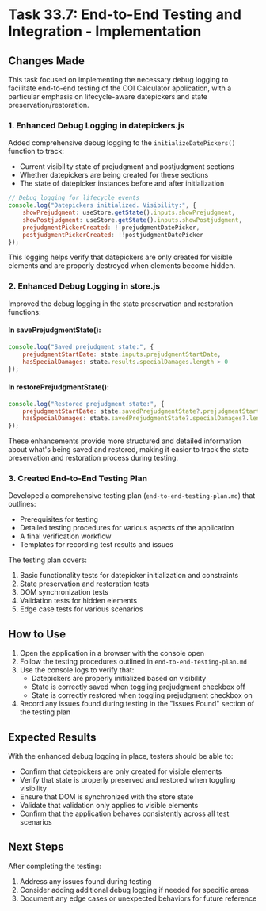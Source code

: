 # Task 33.7: End-to-End Testing and Integration - Implementation

## Changes Made

This task focused on implementing the necessary debug logging to facilitate end-to-end testing of the COI Calculator application, with a particular emphasis on lifecycle-aware datepickers and state preservation/restoration.

### 1. Enhanced Debug Logging in datepickers.js

Added comprehensive debug logging to the `initializeDatePickers()` function to track:
- Current visibility state of prejudgment and postjudgment sections
- Whether datepickers are being created for these sections
- The state of datepicker instances before and after initialization

```javascript
// Debug logging for lifecycle events
console.log("Datepickers initialized. Visibility:", {
    showPrejudgment: useStore.getState().inputs.showPrejudgment,
    showPostjudgment: useStore.getState().inputs.showPostjudgment,
    prejudgmentPickerCreated: !!prejudgmentDatePicker,
    postjudgmentPickerCreated: !!postjudgmentDatePicker
});
```

This logging helps verify that datepickers are only created for visible elements and are properly destroyed when elements become hidden.

### 2. Enhanced Debug Logging in store.js

Improved the debug logging in the state preservation and restoration functions:

#### In savePrejudgmentState():
```javascript
console.log("Saved prejudgment state:", {
    prejudgmentStartDate: state.inputs.prejudgmentStartDate,
    hasSpecialDamages: state.results.specialDamages.length > 0
});
```

#### In restorePrejudgmentState():
```javascript
console.log("Restored prejudgment state:", {
    prejudgmentStartDate: state.savedPrejudgmentState?.prejudgmentStartDate,
    hasSpecialDamages: state.savedPrejudgmentState?.specialDamages?.length > 0
});
```

These enhancements provide more structured and detailed information about what's being saved and restored, making it easier to track the state preservation and restoration process during testing.

### 3. Created End-to-End Testing Plan

Developed a comprehensive testing plan (`end-to-end-testing-plan.md`) that outlines:
- Prerequisites for testing
- Detailed testing procedures for various aspects of the application
- A final verification workflow
- Templates for recording test results and issues

The testing plan covers:
1. Basic functionality tests for datepicker initialization and constraints
2. State preservation and restoration tests
3. DOM synchronization tests
4. Validation tests for hidden elements
5. Edge case tests for various scenarios

## How to Use

1. Open the application in a browser with the console open
2. Follow the testing procedures outlined in `end-to-end-testing-plan.md`
3. Use the console logs to verify that:
   - Datepickers are properly initialized based on visibility
   - State is correctly saved when toggling prejudgment checkbox off
   - State is correctly restored when toggling prejudgment checkbox on
4. Record any issues found during testing in the "Issues Found" section of the testing plan

## Expected Results

With the enhanced debug logging in place, testers should be able to:
- Confirm that datepickers are only created for visible elements
- Verify that state is properly preserved and restored when toggling visibility
- Ensure that DOM is synchronized with the store state
- Validate that validation only applies to visible elements
- Confirm that the application behaves consistently across all test scenarios

## Next Steps

After completing the testing:
1. Address any issues found during testing
2. Consider adding additional debug logging if needed for specific areas
3. Document any edge cases or unexpected behaviors for future reference
